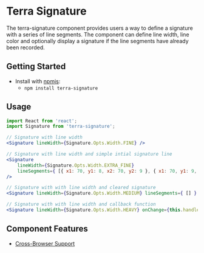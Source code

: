 # Terra Signature

The terra-signature component provides users a way to define a signature with a series of line segments.
The component can define line width, line color and optionally display a signature if the line segments have 
already been recorded.

## Getting Started

- Install with [npmjs](https://www.npmjs.com):
  - `npm install terra-signature`

## Usage

```jsx
import React from 'react';
import Signature from 'terra-signature';

// Signature with line width 
<Signature lineWidth={Signature.Opts.Width.FINE} />

// Signature with line width and simple intial signature line
<Signature 
	lineWidth={Signature.Opts.Width.EXTRA_FINE} 
	lineSegments={ [{ x1: 70, y1: 8, x2: 70, y2: 9 }, { x1: 70, y1: 9, x2: 70, y2: 10 }] } 
/>

// Signature with with line width and cleared signature
<Signature lineWidth={Signature.Opts.Width.MEDIUM} lineSegments={ [] } />

// Signature with with line width and callback function
<Signature lineWidth={Signature.Opts.Width.HEAVY} onChange={this.handleChange.bind(this)} />
```

## Component Features
* [Cross-Browser Support](https://github.com/cerner/terra-core/wiki/Component-Features#cross-browser-support)
